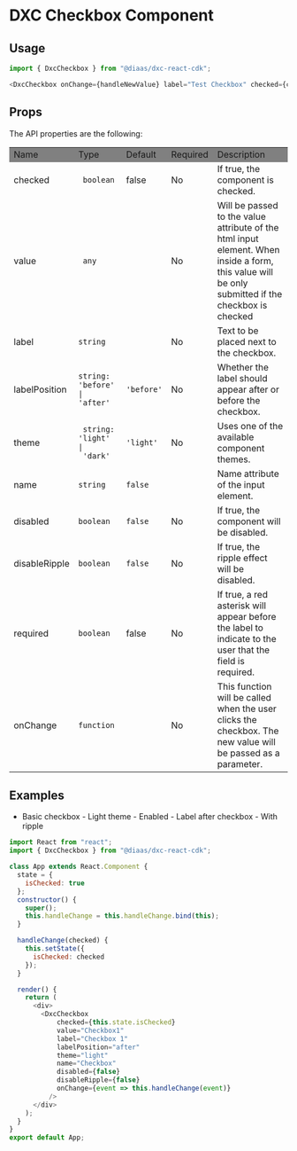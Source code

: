 # DXC Checkbox Component

## Usage

```js
import { DxcCheckbox } from "@diaas/dxc-react-cdk";

<DxcCheckbox onChange={handleNewValue} label="Test Checkbox" checked={checked} />;
```

## Props

The API properties are the following:

<table>
    <tr style="background-color: grey">
        <td>Name</td>
        <td>Type</td>
        <td>Default</td>
        <td>Required</td>
        <td>Description</td>
    </tr>
    <tr>
        <td>checked</td>
        <td><code> boolean </code></td>
        <td>false</td>
        <td>No</td>
        <td>If true, the component is checked.</td>
    </tr>
    <tr>
        <td>value</td>
        <td><code> any </code></td>
        <td></td>
        <td>No</td>
        <td>Will be passed to the value attribute of the html input element. When inside a form, this value will be only submitted if the checkbox is checked </td>
    </tr>
    <tr>
        <td>label</td>
        <td><code>string</code></td>
        <td></td>
        <td>No</td>
        <td>Text to be placed next to the checkbox.</td>
    </tr>
    </tr>
        <tr>
        <td>labelPosition</td>
        <td><code>string: 'before' | 'after'</code></td>
        <td><code>'before'</code></td>
        <td>No</td>
        <td>Whether the label should appear after or before the checkbox.</td>
    </tr>
    <tr>
        <td>theme</td>
        <td><code> string: 'light' |
 'dark'</code></td>
        <td><code>'light'</code></td>
        <td>No</td>
        <td>Uses one of the available component themes.</td>
    </tr>
    <tr>
        <td>name</td>
        <td><code>string</code></td>
        <td><code>false</code></td>
        <td></td>
        <td>Name attribute of the input element.</td>
    </tr>
    <tr>
        <td>disabled</td>
        <td><code>boolean</code></td>
        <td><code>false</code></td>
        <td>No</td>
        <td>If true, the component will be disabled.</td>
    </tr>
    <tr>
        <td>disableRipple</td>
        <td><code>boolean</code></td>
        <td><code>false</code></td>
        <td>No</td>
        <td>If true, the ripple effect will be disabled.</td>
    </tr>
    <tr>
        <td>required</td>
        <td><code>boolean</code></td>
        <td>false</td>
        <td>No</td>
        <td>If true, a red asterisk will appear before the label to indicate to the user that the field is required.<br>
        </td>
    </tr>
    <tr>
        <td>onChange</td>
        <td><code>function</code></td>
        <td></td>
        <td>No</td>
        <td>This function will be called when the user clicks the checkbox. The new value will be passed as a parameter.<br>
        </td>
    </tr>
</table>

## Examples

- Basic checkbox - Light theme - Enabled - Label after checkbox - With ripple

```js
import React from "react";
import { DxcCheckbox } from "@diaas/dxc-react-cdk";

class App extends React.Component {
  state = {
    isChecked: true
  };
  constructor() {
    super();
    this.handleChange = this.handleChange.bind(this);
  }

  handleChange(checked) {
    this.setState({
      isChecked: checked
    });
  }

  render() {
    return (
      <div>
        <DxcCheckbox
            checked={this.state.isChecked}
            value="Checkbox1"
            label="Checkbox 1"
            labelPosition="after"
            theme="light"
            name="Checkbox"
            disabled={false}
            disableRipple={false}
            onChange={event => this.handleChange(event)}
          />
      </div>
    );
  }
}
export default App;


```
